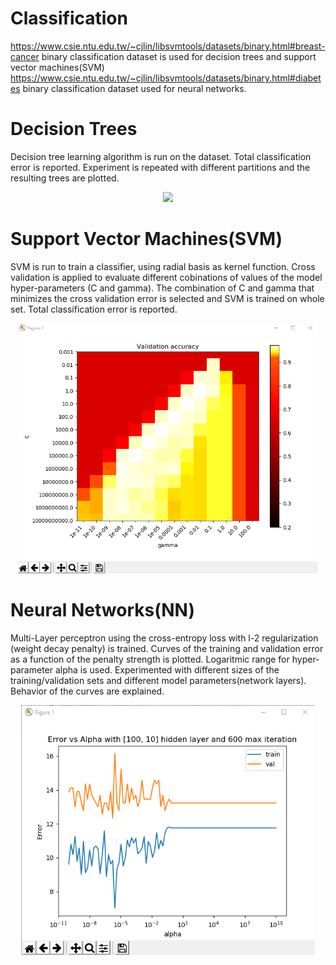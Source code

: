 # Classification

https://www.csie.ntu.edu.tw/~cjlin/libsvmtools/datasets/binary.html#breast-cancer binary classification dataset is used for decision trees and support vector machines(SVM)
https://www.csie.ntu.edu.tw/~cjlin/libsvmtools/datasets/binary.html#diabetes binary classification dataset used for neural networks.



# Decision Trees

Decision tree learning algorithm is run on the dataset.
Total classification error is reported. 
Experiment is repeated with different partitions and the resulting trees are plotted.


<p align="center">
<img src="https://github.com/ElifHangul/MachineLearning/blob/master/DecisionTree-SVM-NN/images/d02-07.png" height=400>
</p>


# Support Vector Machines(SVM)

SVM is run to train a classifier, using radial basis as kernel function.
Cross validation is applied to evaluate different cobinations of values of the model hyper-parameters (C and gamma).
The combination of C and gamma that minimizes the cross validation error is selected and SVM is trained on whole set. Total classification error is reported.


<p align="center">
<img src="https://github.com/ElifHangul/MachineLearning/blob/master/DecisionTree-SVM-NN/images/svm.png" height=400>
</p>


# Neural Networks(NN)

Multi-Layer perceptron using the cross-entropy loss with l-2 regularization (weight decay penalty) is trained.
Curves of the training and validation error as a function of the penalty strength is plotted.
Logaritmic range for hyper-parameter alpha is used. Experimented with different sizes of the training/validation sets and different model parameters(network layers).
Behavior of the curves are explained.

<p align="center">
<img src="https://github.com/ElifHangul/MachineLearning/blob/master/DecisionTree-SVM-NN/images/mlp03-10.png" height=400>
</p>

